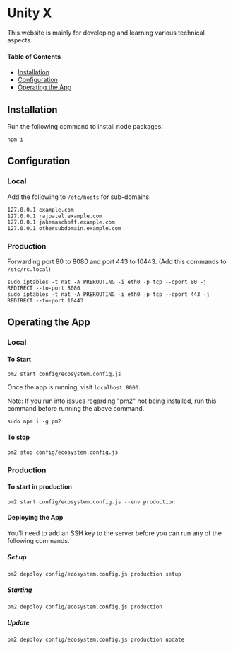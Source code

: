 # Unity X
This website is mainly for developing and learning various technical aspects. 

#### Table of Contents
- [Installation](#installation)
- [Configuration](#config)
- [Operating the App](#running)

## Installation <a name="installation"></a>
Run the following command to install node packages.
```
npm i
```

## Configuration <a name="config"></a>
### Local
Add the following to `/etc/hosts` for sub-domains:
```
127.0.0.1 example.com
127.0.0.1 rajpatel.example.com
127.0.0.1 jakemaschoff.example.com
127.0.0.1 othersubdomain.example.com
```
### Production
Forwarding port 80 to 8080 and port 443 to 10443.
(Add this commands to `/etc/rc.local`)
```
sudo iptables -t nat -A PREROUTING -i eth0 -p tcp --dport 80 -j REDIRECT --to-port 8080
sudo iptables -t nat -A PREROUTING -i eth0 -p tcp --dport 443 -j REDIRECT --to-port 10443
```

## Operating the App <a name="running"></a>

### Local
#### To Start
```
pm2 start config/ecosystem.config.js
```
Once the app is running, visit `localhost:8000`.

Note: If you run into issues regarding "pm2" not being installed, run this command before running the above command.

```
sudo npm i -g pm2
```

#### To stop
```
pm2 stop config/ecosystem.config.js
```

### Production
#### To start in production
```
pm2 start config/ecosystem.config.js --env production
```
#### Deploying the App
You'll need to add an SSH key to the server before you can run any of the following commands.
##### Set up
```
pm2 depoloy config/ecosystem.config.js production setup
```
##### Starting
```
pm2 depoloy config/ecosystem.config.js production
```
##### Update
```
pm2 depoloy config/ecosystem.config.js production update
```




